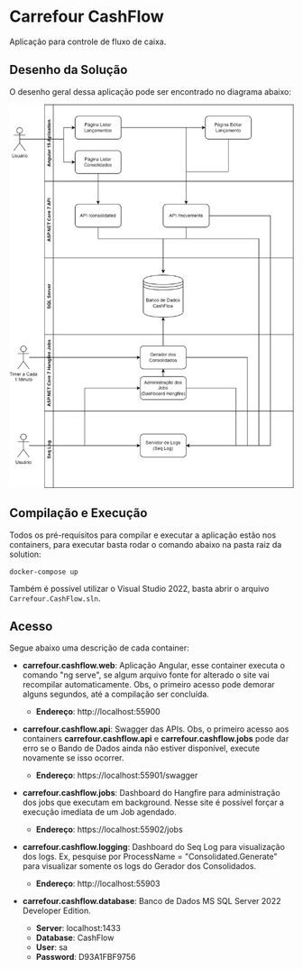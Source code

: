# Carrefour CashFlow

Aplicação para controle de fluxo de caixa.

## Desenho da Solução

O desenho geral dessa aplicação pode ser encontrado no diagrama abaixo:

![Desenho da Solução](Carrefour%20-%20Desenho%20da%20Solu%C3%A7%C3%A3o.png "Desenho da Solução")

## Compilação e Execução

Todos os pré-requisitos para compilar e executar a aplicação estão nos containers, para executar basta rodar o comando abaixo na pasta raiz da solution:

```
docker-compose up
```
Também é possível utilizar o Visual Studio 2022, basta abrir o arquivo ```Carrefour.CashFlow.sln```.

## Acesso

Segue abaixo uma descrição de cada container:

- **carrefour.cashflow.web**: Aplicação Angular, esse container executa o comando "ng serve", se algum arquivo fonte for alterado o site vai recompilar automaticamente. 
Obs, o primeiro acesso pode demorar alguns segundos, até a compilação ser concluída.
  - **Endereço**: http://localhost:55900

- **carrefour.cashflow.api**: Swagger das APIs. Obs, o primeiro acesso aos containers **carrefour.cashflow.api** e **carrefour.cashflow.jobs** pode dar erro se o Bando de Dados ainda não estiver disponível, execute novamente se isso ocorrer.
  - **Endereço**: https://localhost:55901/swagger

- **carrefour.cashflow.jobs**: Dashboard do Hangfire para administração dos jobs que executam em background. Nesse site é possível forçar a execução imediata de um Job agendado.
  - **Endereço**: https://localhost:55902/jobs

- **carrefour.cashflow.logging**: Dashboard do Seq Log para visualização dos logs. Ex, pesquise por ProcessName = "Consolidated.Generate" para visualizar somente os logs do Gerador dos Consolidados. 
  - **Endereço**: http://localhost:55903

- **carrefour.cashflow.database**: Banco de Dados MS SQL Server 2022 Developer Edition.
  - **Server**: localhost:1433
  - **Database**: CashFlow
  - **User**: sa
  - **Password**: D93A1FBF9756
